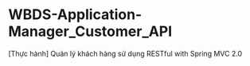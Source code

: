 # WBDS-Application-Manager_Customer_API
[Thực hành] Quản lý khách hàng sử dụng RESTful with Spring MVC 2.0
